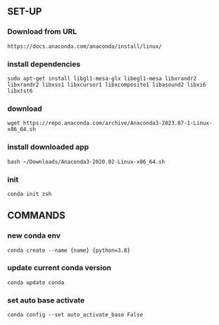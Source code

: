 ## SET-UP
### Download from URL
    https://docs.anaconda.com/anaconda/install/linux/
### install dependencies
    sudo apt-get install libgl1-mesa-glx libegl1-mesa libxrandr2 libxrandr2 libxss1 libxcursor1 libxcomposite1 libasound2 libxi6 libxtst6   
### download
    wget https://repo.anaconda.com/archive/Anaconda3-2023.07-1-Linux-x86_64.sh
### install downloaded app
    bash ~/Downloads/Anaconda3-2020.02-Linux-x86_64.sh
### init
    conda init zsh

## COMMANDS
### new conda env
    conda create --name {name} {python=3.8}
### update current conda version
    conda update conda
    
### set auto base activate
    conda config --set auto_activate_base False
